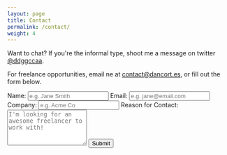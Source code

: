 ```yaml
---
layout: page
title: Contact
permalink: /contact/
weight: 4
---
```


Want to chat? If you're the informal type, shoot me a message on twitter [@ddggccaa](https://twitter.com/ddggccaa).

For freelance opportunities, email ne at <a href="mailto:contact@dancort.es">contact@dancort.es</a>, or fill out the form below.

<div class="form">
  <form action="https://getsimpleform.com/messages?form_api_token=b2f151d0622f0776b9e2ef91afa6458a" method="post">
    <!-- the redirect_to is optional, the form will redirect to the referrer on submission -->
    <input type='hidden' name='redirect_to' value='http://dancort.es/you-rock/' />
    <!-- all your input fields here.... -->
    <label>Name:</label>
    <input type='text' name='name' placeholder='e.g. Jane Smith'/>
    <label>Email:</label>
    <input type='email' name='email' placeholder='e.g. jane@email.com'/>
    <label>Company:</label>
    <input type='text' name='company' placeholder='e.g. Acme Co'/>
    <label>Reason for Contact:</label>
    <textarea name='reason' placeholder="I'm looking for an awesome freelancer to work with!" rows="5"></textarea>
    <input type='submit' value='Submit' />
  </form>
</div>